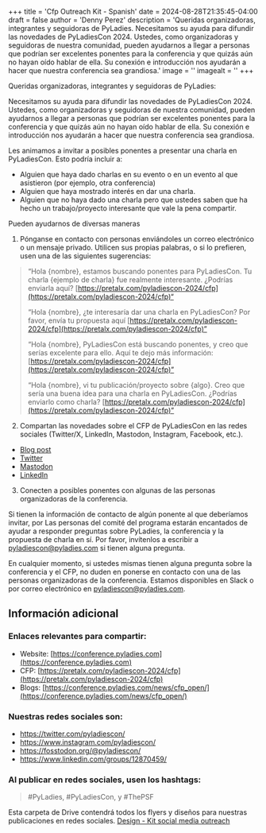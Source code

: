 +++
title = 'Cfp Outreach Kit - Spanish'
date = 2024-08-28T21:35:45-04:00
draft = false
author = 'Denny Perez'
description = 'Queridas organizadoras, integrantes y seguidoras de PyLadies. Necesitamos su ayuda para difundir las novedades de PyLadiesCon 2024. Ustedes, como organizadoras y seguidoras de nuestra comunidad, pueden ayudarnos a llegar a personas que podrían ser excelentes ponentes para la conferencia y que quizás aún no hayan oído hablar de ella. Su conexión e introducción nos ayudarán a hacer que nuestra conferencia sea grandiosa.'
image = ''
imagealt = ''
+++

Queridas organizadoras, integrantes y seguidoras de PyLadies:

Necesitamos su ayuda para difundir las novedades de PyLadiesCon 2024. Ustedes,
como organizadoras y seguidoras de nuestra comunidad, pueden ayudarnos a llegar
a personas que podrían ser excelentes ponentes para la conferencia y que quizás
aún no hayan oído hablar de ella. Su conexión e introducción nos ayudarán a
hacer que nuestra conferencia sea grandiosa.

Les animamos a invitar a posibles ponentes a presentar una charla en
PyLadiesCon. Esto podría incluir a:

- Alguien que haya dado charlas en su evento o en un evento al que asistieron
  (por ejemplo, otra conferencia)
- Alguien que haya mostrado interés en dar una charla.
- Alguien que no haya dado una charla pero que ustedes saben que ha hecho un
  trabajo/proyecto interesante que vale la pena compartir.

Pueden ayudarnos de diversas maneras

1. Pónganse en contacto con personas enviándoles un correo electrónico o un
   mensaje privado. Utilicen sus propias palabras, o si lo prefieren, usen una
   de las siguientes sugerencias:

> “Hola {nombre}, estamos buscando ponentes para PyLadiesCon. Tu charla
> {ejemplo de charla} fue realmente interesante. ¿Podrías enviarla aquí?
> [https://pretalx.com/pyladiescon-2024/cfp](https://pretalx.com/pyladiescon-2024/cfp)“  
>   
> “Hola {nombre}, ¿te interesaría dar una charla en PyLadiesCon? Por favor,
> envía tu propuesta aquí
> [https://pretalx.com/pyladiescon-2024/cfp](https://pretalx.com/pyladiescon-2024/cfp)”  
>   
> “Hola {nombre}, PyLadiesCon está buscando ponentes, y creo que serías
> excelente para ello. Aquí te dejo más información:
> [https://pretalx.com/pyladiescon-2024/cfp](https://pretalx.com/pyladiescon-2024/cfp)”  
>   
> “Hola {nombre}, vi tu publicación/proyecto sobre {algo}. Creo que sería una
> buena idea para una charla en PyLadiesCon. ¿Podrías enviarlo como charla?
> [https://pretalx.com/pyladiescon-2024/cfp](https://pretalx.com/pyladiescon-2024/cfp)”

2. Compartan las novedades sobre el CFP de PyLadiesCon en las redes sociales
   (Twitter/X, LinkedIn, Mastodon, Instagram, Facebook, etc.).

- [Blog post](https://conference.pyladies.com/news/cfp_open/)
- [Twitter](https://x.com/pyladiescon/status/1824179923713659336)
- [Mastodon](https://fosstodon.org/@pyladiescon/112967895199872463)
- [LinkedIn](https://www.linkedin.com/posts/pyladiescon_pyladiescon-python-pyladies-activity-7229947209079795712-egx8?utm_source=share&utm_medium=member_desktop)

3. Conecten a posibles ponentes con algunas de las personas organizadoras de la
   conferencia.

Si tienen la información de contacto de algún ponente al que deberíamos
invitar, por Las personas del comité del programa estarán encantados de
ayudar a responder preguntas sobre PyLadies, la conferencia y la propuesta
de charla en sí. Por favor, invítenlos a escribir a
pyladiescon@pyladies.com si tienen alguna pregunta.

En cualquier momento, si ustedes mismas tienen alguna pregunta sobre la
conferencia y el CFP, no duden en ponerse en contacto con una de las personas
organizadoras de la conferencia. Estamos disponibles en Slack o por correo
electrónico en pyladiescon@pyladies.com.

## Información adicional

### Enlaces relevantes para compartir:

* Website: [https://conference.pyladies.com](https://conference.pyladies.com)
* CFP: [https://pretalx.com/pyladiescon-2024/cfp](https://pretalx.com/pyladiescon-2024/cfp)
* Blogs: [https://conference.pyladies.com/news/cfp_open/](https://conference.pyladies.com/news/cfp_open/)

### Nuestras redes sociales son:

- https://twitter.com/pyladiescon/
- https://www.instagram.com/pyladiescon/
- https://fosstodon.org/@pyladiescon/
- https://www.linkedin.com/groups/12870459/

### Al publicar en redes sociales, usen los hashtags:

> \#PyLadies, \#PyLadiesCon, y \#ThePSF

Esta carpeta de Drive contendrá todos los flyers y diseños para nuestras
publicaciones en redes sociales. [Design - Kit social media
outreach](https://drive.google.com/drive/folders/1z6mkV1lp4pdxej3c3btlpwBaVLIwALPU?usp=sharing)
